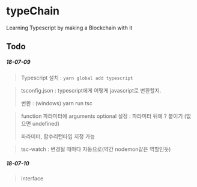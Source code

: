 # typeChain
Learning Typescript by making a Blockchain with it

## Todo
##### 18-07-09

> Typescript 설치 :  `yarn global add typescript`

> tsconfig.json : typescript에게 어떻게 javascript로 변환할지.
>
> 변환 : (windows) yarn run tsc

> function 파라미터에 arguments optional 설정 : 파라미터 뒤에 ? 붙이기 (없으면 undefined)
>
> 파라미터, 함수리턴타입 지정 가능

>tsc-watch : 변경될 때마다 자동으로(약간 nodemon같은 역할인듯)



##### 18-07-10

> interface